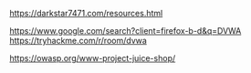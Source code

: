 
https://darkstar7471.com/resources.html

https://www.google.com/search?client=firefox-b-d&q=DVWA
https://tryhackme.com/r/room/dvwa

https://owasp.org/www-project-juice-shop/
